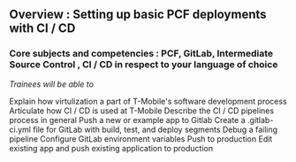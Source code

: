 ## Overview : Setting up basic PCF deployments with CI / CD


### Core subjects and competencies : PCF, GitLab, Intermediate Source Control , CI / CD in respect to your language of choice

*Trainees will be able to*

Explain how virtulization a part of T-Mobile's software development process
Articulate how CI / CD is used at T-Mobile
Describe the CI / CD pipelines process in general
Push a new or example app to Gitlab
Create a .gitlab-ci.yml file for GitLab with build, test, and deploy segments
Debug a failing pipeline 
Configure GitLab environment variables
Push to production 
Edit existing app and push existing application to production



